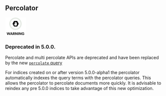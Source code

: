 ## Percolator

![Warning](images/icons/warning.png)

### Deprecated in 5.0.0. 

Percolate and multi percolate APIs are deprecated and have been replaced by the new [`percolate` query](query-dsl-percolate-query.html "Percolate Query")

For indices created on or after version 5.0.0-alpha1 the percolator automatically indexes the query terms with the percolator queries. This allows the percolator to percolate documents more quickly. It is advisable to reindex any pre 5.0.0 indices to take advantage of this new optimization.
